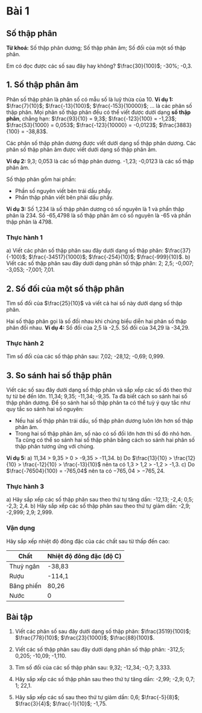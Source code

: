# Bài 1
## Số thập phân
**Từ khoá:** Số thập phân dương; Số thập phân âm; Số đối của một số thập phân.

Em có đọc được các số sau đây hay không?
$\frac{30}{100}$; -30%; -0,3.

## 1. Số thập phân âm

Phân số thập phân là phân số có mẫu số là luỹ thừa của 10.
**Ví dụ 1:** $\frac{7}{10}$; $\frac{-13}{100}$; $\frac{-153}{10000}$; ... là các phân số thập phân.
Mọi phân số thập phân đều có thể viết được dưới dạng **số thập phân**, chẳng hạn:
$\frac{93}{10} = 9,3$; $\frac{-123}{100} = -1,23$; $\frac{53}{1000} = 0,053$; $\frac{-123}{10000} = -0,0123$; $\frac{3883}{100} = -38,83$.

Các phân số thập phân dương được viết dưới dạng số thập phân dương.
Các phân số thập phân âm được viết dưới dạng số thập phân âm.

**Ví dụ 2:**
9,3; 0,053 là các số thập phân dương.
-1,23; -0,0123 là các số thập phân âm.

Số thập phân gồm hai phần:
- Phần số nguyên viết bên trái dấu phẩy.
- Phần thập phân viết bên phải dấu phẩy.

**Ví dụ 3:**
Số 1,234 là số thập phân dương có số nguyên là 1 và phần thập phân là 234.
Số -65,4798 là số thập phân âm có số nguyên là -65 và phần thập phân là 4798.

### Thực hành 1
a) Viết các phân số thập phân sau đây dưới dạng số thập phân:
$\frac{37}{-100}$; $\frac{-34517}{1000}$; $\frac{-254}{10}$; $\frac{-999}{10}$.
b) Viết các số thập phân sau đây dưới dạng phân số thập phân:
2; 2,5; -0,007; -3,053; -7,001; 7,01.

## 2. Số đối của một số thập phân
Tìm số đối của $\frac{25}{10}$ và viết cả hai số này dưới dạng số thập phân.

Hai số thập phân gọi là số đối nhau khi chúng biểu diễn hai phân số thập phân đối nhau.
**Ví dụ 4:** Số đối của 2,5 là -2,5.
Số đối của 34,29 là -34,29.

### Thực hành 2
Tìm số đối của các số thập phân sau:
7,02; -28,12; -0,69; 0,999.

## 3. So sánh hai số thập phân
Viết các số sau đây dưới dạng số thập phân và sắp xếp các số đó theo thứ tự từ bé đến lớn.
11,34; 9,35; -11,34; -9,35.
Ta đã biết cách so sánh hai số thập phân dương.
Để so sánh hai số thập phân ta có thể tuỳ ý quy tắc như quy tắc so sánh hai số nguyên:
- Nếu hai số thập phân trái dấu, số thập phân dương luôn lớn hơn số thập phân âm.
- Trong hai số thập phân âm, số nào có số đối lớn hơn thì số đó nhỏ hơn.
Ta cũng có thể so sánh hai số thập phân bằng cách so sánh hai phân số thập phân tương ứng với chúng.

**Ví dụ 5:**
a) 11,34 > 9,35 > 0 > -9,35 > -11,34.
b) Do $\frac{13}{10} > \frac{12}{10} > \frac{-12}{10} > \frac{-13}{10}$ nên ta có 1,3 > 1,2 > -1,2 > -1,3.
c) Do $\frac{-76504}{100} = -765,04$ nên ta có $-765,04 > -765,24$.

### Thực hành 3
a) Hãy sắp xếp các số thập phân sau theo thứ tự tăng dần:
-12,13; -2,4; 0,5; -2,3; 2,4.
b) Hãy sắp xếp các số thập phân sau theo thứ tự giảm dần:
-2,9; -2,999; 2,9; 2,999.

### Vận dụng
Hãy sắp xếp nhiệt độ đông đặc của các chất sau từ thấp đến cao:

| Chất | Nhiệt độ đông đặc (độ C) |
|---|---|
| Thuỷ ngân | -38,83 |
| Rượu | -114,1 |
| Băng phiến | 80,26 |
| Nước | 0 |

## Bài tập
1. Viết các phân số sau đây dưới dạng số thập phân:
$\frac{3519}{100}$; $\frac{778}{10}$; $\frac{23}{1000}$; $\frac{88}{100}$.

2. Viết các số thập phân sau đây dưới dạng phân số thập phân:
-312,5; 0,205; -10,09; -1,110.

3. Tìm số đối của các số thập phân sau:
9,32; -12,34; -0,7; 3,333.

4. Hãy sắp xếp các số thập phân sau theo thứ tự tăng dần:
-2,99; -2,9; 0,7; 1; 22,1.

5. Hãy sắp xếp các số sau theo thứ tự giảm dần:
0,6; $\frac{-5}{8}$; $\frac{3}{4}$; $\frac{-1}{10}$; -1,75.
